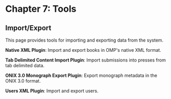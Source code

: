 # Chapter 7: Tools
## Import/Export

This page provides tools for importing and exporting data from the system.

**Native XML Plugin**: Import and export books in OMP's native XML format.

**Tab Delimited Content Import Plugin**: Import submissions into presses from tab delimited data.

**ONIX 3.0 Monograph Export Plugin**: Export monograph metadata in the ONIX 3.0 format.

**Users XML Plugin**: Import and export users.